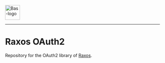 <a href="https://bas.dev" target="_blank" rel="noopener">
	<img src="https://bas.dev/module/@bas/website/dist/logo.svg" alt="Bas-logo" height="48"/>
</a>

---

# Raxos OAuth2

Repository for the OAuth2 library of [Raxos](https://github.com/basmilius/raxos).
